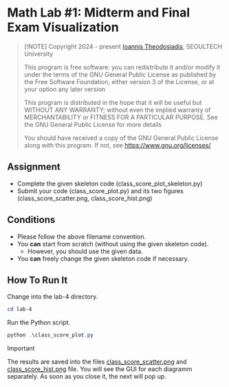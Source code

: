 # Math Lab #1: Midterm and Final Exam Visualization
>
> [!NOTE]
> Copyright 2024 - present [Ioannis Theodosiadis](mailto:ioannis@seoultech.ac.kr), SEOULTECH University
>
> This program is free software: you can redistribute it and/or modify
> it under the terms of the GNU General Public License as published by
> the Free Software Foundation, either version 3 of the License, or
> at your option any later version
>
> This program is distributed in the hope that it will be useful
> but WITHOUT ANY WARRANTY; without even the implied warranty of
> MERCHANTABILITY or FITNESS FOR A PARTICULAR PURPOSE.  See the
> GNU General Public License for more details
>
> You should have received a copy of the GNU General Public License
> along with this program. If not, see <https://www.gnu.org/licenses/>

## Assignment

- Complete the given skeleton code (class_score_plot_skeleton.py)
- Submit your code (class_score_plot.py) and its two figures (class_score_scatter.png, class_score_hist.png)

## Conditions

- Please follow the above filename convention.
- You **can** start from scratch (without using the given skeleton code).
  - However, you should use the given data.
- You **can** freely change the given skeleton code if necessary.

## How To Run It

Change into the lab-4 directory.

```PowerShell
cd lab-4
```

Run the Python script.

```PowerShell
python .\class_score_plot.py
```

> [!IMPORTANT]
> The results are saved into the files [class_score_scatter.png](./class_score_scatter.png)
> and [class_score_hist.png](class_score_hist.png) file. You will see the GUI for each diagramm
> separately. As soon as you close it, the next will pop up.
